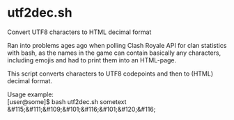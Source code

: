 # utf2dec.sh
Convert UTF8 characters to HTML decimal format

Ran into problems ages ago when polling Clash Royale API for clan statistics with bash, as the names in the game can contain basically any characters, including emojis and had to print them into an HTML-page.

This script converts characters to UTF8 codepoints and then to (HTML) decimal format.

Usage example:</br>
[user@some]$ bash utf2dec.sh sometext</br>
\&#115;\&#111;\&#109;\&#101;\&#116;\&#101;\&#120;\&#116;

